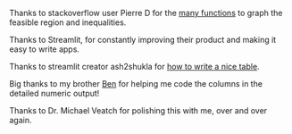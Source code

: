 Thanks to stackoverflow user Pierre D for the [many functions](https://stackoverflow.com/a/65344728) to graph the feasible region and inequalities.

Thanks to Streamlit, for constantly improving their product and making it easy to write apps.

Thanks to streamlit creator ash2shukla for [how to write a nice table](https://discuss.streamlit.io/t/questions-on-st-table/6878/3).

Big thanks to my brother [Ben](https://github.com/TheBengineer) for helping me code the columns in the detailed numeric output!

Thanks to Dr. Michael Veatch for polishing this with me, over and over again.

